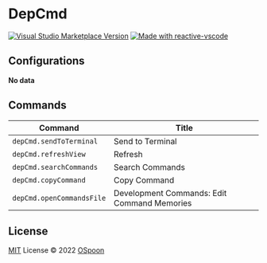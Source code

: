 # DepCmd

<a href="https://marketplace.visualstudio.com/items?itemName=OSpoon.DepCmd" target="__blank"><img src="https://img.shields.io/visual-studio-marketplace/v/OSpoon.DepCmd.svg?color=eee&amp;label=VS%20Code%20Marketplace&logo=visual-studio-code" alt="Visual Studio Marketplace Version" /></a>
<a href="https://kermanx.github.io/reactive-vscode/" target="__blank"><img src="https://img.shields.io/badge/made_with-reactive--vscode-%23007ACC?style=flat&labelColor=%23229863"  alt="Made with reactive-vscode" /></a>

## Configurations

<!-- configs -->

**No data**

<!-- configs -->

## Commands

<!-- commands -->

| Command                   | Title                                       |
| ------------------------- | ------------------------------------------- |
| `depCmd.sendToTerminal`   | Send to Terminal                            |
| `depCmd.refreshView`      | Refresh                                     |
| `depCmd.searchCommands`   | Search Commands                             |
| `depCmd.copyCommand`      | Copy Command                                |
| `depCmd.openCommandsFile` | Development Commands: Edit Command Memories |

<!-- commands -->

## License

[MIT](./LICENSE.md) License © 2022 [OSpoon](https://github.com/OSpoon)
